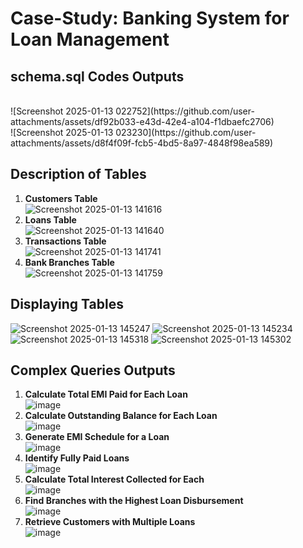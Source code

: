# Case-Study: Banking System for Loan Management

## schema.sql Codes Outputs
<br>
 ![Screenshot 2025-01-13 022752](https://github.com/user-attachments/assets/df92b033-e43d-42e4-a104-f1dbaefc2706)
<br>
 ![Screenshot 2025-01-13 023230](https://github.com/user-attachments/assets/d8f4f09f-fcb5-4bd5-8a97-4848f98ea589)

## Description of Tables
1. **Customers Table**<br>
![Screenshot 2025-01-13 141616](https://github.com/user-attachments/assets/9ecc01d2-ff98-4d31-86ab-190c71a11f33)<br>
2. **Loans Table**<br>
![Screenshot 2025-01-13 141640](https://github.com/user-attachments/assets/9d1d3918-a419-400d-8b0c-2e19a9d68870)<br>
3. **Transactions Table**<br>
![Screenshot 2025-01-13 141741](https://github.com/user-attachments/assets/e3f4a09f-b208-4e02-8903-652c4a788c75)<br>
4. **Bank Branches Table**<br>
![Screenshot 2025-01-13 141759](https://github.com/user-attachments/assets/1e4edb73-d5c0-4174-8000-3bfd994b2479)<br>

## Displaying Tables

![Screenshot 2025-01-13 145247](https://github.com/user-attachments/assets/6ee36184-faf8-47a5-81b9-bb9f2e8af203)
![Screenshot 2025-01-13 145234](https://github.com/user-attachments/assets/7eeb0274-4f15-40b6-aa56-37934e5ac280)
![Screenshot 2025-01-13 145318](https://github.com/user-attachments/assets/b33ac1b8-63fb-41aa-b596-3040bd225287)
![Screenshot 2025-01-13 145302](https://github.com/user-attachments/assets/a8423d77-38f2-4773-9829-61226c6282ee)

## Complex Queries Outputs

1. **Calculate Total EMI Paid for Each Loan** <br>
![image](https://github.com/user-attachments/assets/2712c449-87e9-4355-bb02-f7883b989a64)<br>
2. **Calculate Outstanding Balance for Each Loan**<br>
![image](https://github.com/user-attachments/assets/6614a78e-abdb-4f28-a1d3-5015f4083bf9)<br>
3. **Generate EMI Schedule for a Loan**<br>
![image](https://github.com/user-attachments/assets/103e0779-7b91-47c7-bb95-b85e257773cb)<br>
4. **Identify Fully Paid Loans**<br>
![image](https://github.com/user-attachments/assets/83bdb3c8-aa59-4ddf-ae64-e54b88581025)<br>
5. **Calculate Total Interest Collected for Each**<br>
![image](https://github.com/user-attachments/assets/a810253c-97a0-4d3c-9cdf-3013d875c23a)<br>
6. **Find Branches with the Highest Loan Disbursement**<br>
![image](https://github.com/user-attachments/assets/000cf338-5e03-4dc3-8c61-abfb26afe731)<br>
7. **Retrieve Customers with Multiple Loans**<br>
![image](https://github.com/user-attachments/assets/c7d37021-9a6f-4181-b6f3-4fdd6c24ce1d)<br>

